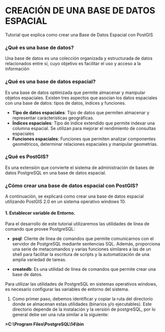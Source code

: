 # CREACIÓN DE UNA BASE DE DATOS ESPACIAL
<p>Tutorial que explica como crear una Base de Datos Espacial con PostGIS</p>

### ¿Qué es una base de datos?
<p> Una base de datos es una colección organizada y estructurada de datos relacionados entre sí, cuyo objetivo es facilitar el uso y acceso a la información</p>

### ¿Qué es una base de datos espacial?
<p>Es una base de datos optimizada que permite almacenar y manipular objetos espaciales. Existen tres aspectos que asocian los datos espaciales con una base de datos: tipos de datos, índices y funciones.</p>

* **Tipo de datos espaciales**: Tipo de datos que permiten almacenar y representar carácteristicas geográficas.
* **Índices espaciales**: Tipo de índice extendido que permite indexar una columna espacial. Se utilizan para mejorar el rendimiento de consultas espaciales
* **Funciones espaciales**: Funciones que permiten analizar componentes geométricos, determinar relaciones espaciales y manipular geometrías.

### ¿Qué es PostGIS?
<p>Es una extensión que convierte el sistema de administración de bases de datos PostgreSQL en una base de datos espacial.</p>

### ¿Cómo crear una base de datos espacial con PostGIS?
<p>A continuación, se explicará como crear una base de datos espacial utilizando PostGIS 2.0 en un sistema operativo windows 10.</p>

#### 1. Establecer variable de Entorno.
<p>Para el desarrollo de este tutorial utilizaremos las utilidades de línea de comando que provee PostgreSQL:</p>

* **psql**: Cliente de línea de comandos que permite comunicarnos con el servidor de PostgreSQL mediante sentencias SQL. Además, proporciona una serie de metacomandos y varias funciones similares a las de un shell para facilitar la escritura de scripts y la automatización de una amplia variedad de tareas.

* **createdb**: Es una utilidad de línea de comandos que permite crear una base de datos.

<p>Para utilizar las utilidades de PostgreSQL en sistemas operativos windows, es necesario configurar las variables de entorno del sistema.</p>

1. Como primer paso, debemos identificar y copiar la ruta del directorio donde se almacenan estas utilidades (binarios y/o ejecutables). Este directorio depende de la instalación y la versión de postgreSQL, por lo general debe ser una ruta similar a la siguiente:

**>C:\Program Files\PostgreSQL\14\bin**


